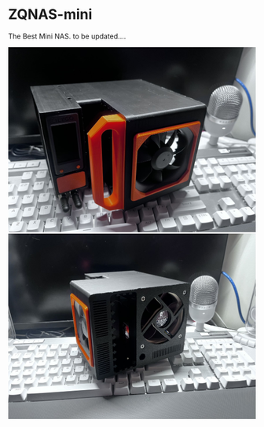 # ZQNAS-mini
The Best Mini NAS.
to be updated....

<img src="https://github.com/Zachay-NAU/ZQNAS-mini/blob/main/ZQNAS-mini/209dc771c901f8d9b8a3bd05990f821.jpg" width="700">
<img src="https://github.com/Zachay-NAU/ZQNAS-mini/blob/main/ZQNAS-mini/4b1a37ed6ff201a1784bc646f9d2c5d.jpg" width="700">
